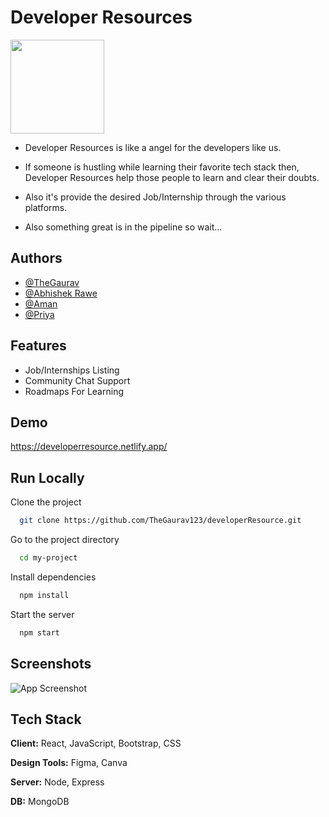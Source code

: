
# Developer Resources
<img src='https://developerresource.netlify.app/static/media/drLogo.24c5a5b132c03ccfbd23.png' width='150' height='150' />

* Developer Resources is like a angel for the developers like us. 

* If someone is hustling while learning their favorite tech stack then, Developer Resources 
  help those people to learn and clear their doubts.

* Also it's provide the desired Job/Internship through the various platforms.

* Also something great is in the pipeline so wait...


## Authors

- [@TheGaurav](https://github.com/TheGaurav123)
- [@Abhishek Rawe](https://github.com/abhishekrawe)
- [@Aman ](https://github.com/Lord-Aman)
- [@Priya](https://github.com/priya0220)



## Features

- Job/Internships Listing
- Community Chat Support
- Roadmaps For Learning


## Demo

https://developerresource.netlify.app/

## Run Locally

Clone the project

```bash
  git clone https://github.com/TheGaurav123/developerResource.git
```

Go to the project directory

```bash
  cd my-project
```

Install dependencies

```bash
  npm install
```

Start the server

```bash
  npm start
```

## Screenshots
![App Screenshot](https://raw.githubusercontent.com/TheGaurav123/developerResource/main/src/drPic.jpeg)

## Tech Stack

**Client:** React, JavaScript, Bootstrap, CSS

**Design Tools:** Figma, Canva

**Server:** Node, Express

**DB:** MongoDB


